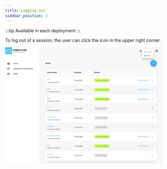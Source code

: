 ```yaml
---
title: Logging out
sidebar_position: 2
---
```


:::tip Available in each deployment
:::

To log out of a session, the user can click the icon in the upper right corner.

![Login](./images/logout.png)
